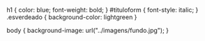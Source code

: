 h1
{
    color: blue; 
    font-weight: bold;
}
#tituloform
{
    font-style: italic;
}
.esverdeado
{
    background-color: lightgreen
}

body
{
    background-image: url("../imagens/fundo.jpg");
}
